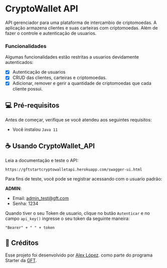 # CryptoWallet API


API gerenciador para uma plataforma de intercambio de criptomoedas. A aplicação armazena clientes e suas carteiras com 
criptomoedas. Além de fazer o controle e autenticação de usuarios. 

### Funcionalidades

Algumas funcionalidades estão restritas a usuarios devidamente autenticados:

- [x] Autenticação de usuarios
- [x] CRUD das clientes, carteiras e criptomoedas.
- [x] Adicionar, remover e gerir a quantidade de criptomoedas que cada cliente possui.

## 💻 Pré-requisitos

Antes de começar, verifique se você atendeu aos seguintes requisitos:

* Você instalou `Java 11`


## ☕ Usando CryptoWallet_API

Leia a documentação e teste o API:
```
https://gftstartcryptowalletapi.herokuapp.com/swagger-ui.html
```

Para fins de teste, você pode se registrar acessando com o usuario padrão:

**ADMIN**:
* Email: admin_test@gft.com
* Senha: 1234

Quando tiver o seu Token de usuario, clique no butão `Autenticar` e no campo `api_key()` ingresse o seu token
da seguinte maneira:
```
"Bearer" + " " + token
```  

## 📝 Créditos

Esse projeto foi desenvolvido por [Alex López](https://github.com/lop19029). como parte do programa Starter da  [GFT](https://www.gft.com/br/pt).
